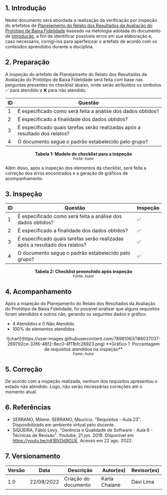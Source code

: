 ## 1. Introdução

Neste documento será abordada a realização da verificação por inspeção do artefatos de [Planejamento do Relato dos Resultados da Avaliação do Protótipo de Baixa Fidelidade](../design_avaliacao_desenvolvimento/nivel_2/planejamento_relato_avaliacao_prototipo_papel.md) baseado na metologia adotada do documento de [Introdução](introducao.md), a fim de identificar possíveis erros em sua elaboração e, caso necessário, corrigí-los para aperfeiçoar o artefato de acordo com os conteúdos aprendidos durante a disciplina.

## 2. Preparação

A inspeção do artefato de Planejamento do Relato dos Resultados da Avaliação do Protótipo de Baixa Fidelidade será feita com base nas perguntas presentes no checklist abaixo, onde serão atribuídos os símbolos ✅ para atendido e ❌ para não atendido. 

<center>

| ID | Questão |
|--|--|
| 1 | É especificado como será feita a análise dos dados obtidos? |
| 2 | É especificado a finalidade dos dados obtidos? |
| 3 | É especificado quais tarefas serão realizadas após a resultado dos relatos? |
| 4 | O documento segue o padrão estabelecido pelo grupo? |

**Tabela 1: Modelo de checklist para a inspeção** <br>
<small>Fonte: Autor</small></center>

Além disso, após a inspeção dos elementos da checklist, será feita a correção dos erros encontrados e a geração de gráficos de acompanhamento.

## 3. Inspeção
<center>

| ID | Questão | Inspeção |
|--|--|--|
| 1 | É especificado como será feita a análise dos dados obtidos? | ✅ |
| 2 | É especificado a finalidade dos dados obtidos? | ✅ |
| 3 | É especificado quais tarefas serão realizadas após a resultado dos relatos? | ✅ |
| 4 | O documento segue o padrão estabelecido pelo grupo? | ✅ |

**Tabela 2: Checklist preenchido após inspeção** <br>
<small>Fonte: Autor</small></center>

## 4. Acompanhamento

Após a inspeção do Planejamento do Relato dos Resultados da Avaliação do Protótipo de Baixa Fidelidade, foi possível analisar que alguns requisitos foram atendidos e outros não, gerando os seguintes dados e gráfico.

- 4 Atendidos e 0 Não Atendido
- 100% de elementos atendidos

<center>![chart](https://user-images.githubusercontent.com/78981063/186037037-269792ce-33f6-46f2-8ec0-4f11bfc26923.png)    
**Gráfico 1: Porcentagem de requisitos atendidos na inspeção** <br>
<small>Fonte: Autor</small></center>

## 5. Correção 
De acordo com a inspeção realizada, nenhum dos requisitos apresentou o estado não atendido. Logo, não serão necessárias correções até o momento atual.

## 6. Referências

- SERRANO, Milene. SERRANO, Maurício. "Requisitos - Aula 23". Disponibilizado em ambiente virtual pelo docente.
- SIQUEIRA, Fábio Levy. "Gerência e Qualidade de Software - Aula 6 - Técnicas de Revisão". Youtube, 21 jun. 2018. Disponível em https://youtu.be/nA1BVDd9GUE. Acesso em 22 ago. 2022. 

## 7. Versionamento
|Versão	| Data	| Descrição |	Autor(es)	| Revisor(es)|
|--------|----|-----------|-------|---------|
| 1.0 |	22/08/2022	| Criação do documento | Karla Chaiane | Davi Lima |